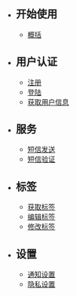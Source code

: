 - ## 开始使用
    - [概括](/docs/{{version}}/overview)
- ## 用户认证
    - [注册](/docs/{{version}}/auth/register)
    - [登陆](/docs/{{version}}/auth/login)
    - [获取用户信息](/docs/{{version}}/auth/profile)
- ## 服务
    - [短信发送](/docs/{{version}}/service/sms-code)
    - [短信验证](/docs/{{version}}/service/sms-verify)
- ## 标签
    - [获取标签](/docs/{{version}}/tag/tags)
    - [编辑标签](/docs/{{version}}/tag/tag-edit)
    - [修改标签](/docs/{{version}}/tag/tag-update)
- ## 设置
    - [通知设置](/docs/{{version}}/setting/notify)
    - [隐私设置](/docs/{{version}}/setting/privacy)